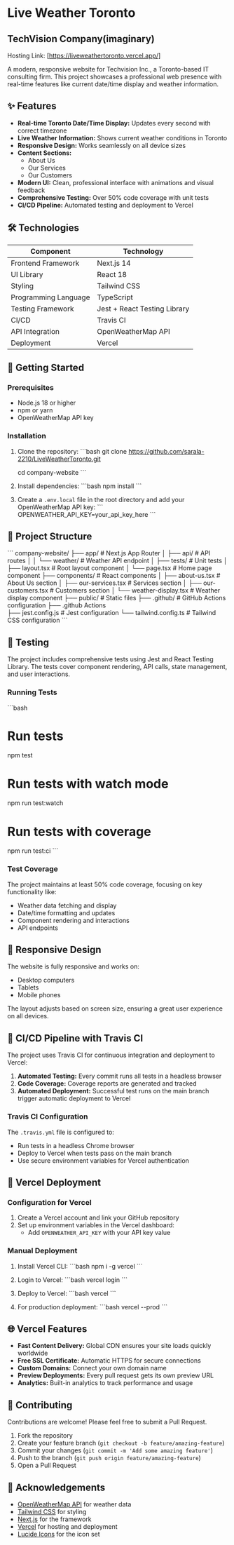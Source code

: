 
# Live Weather Toronto
## TechVision Company(imaginary)


Hosting Link: [https://liveweathertoronto.vercel.app/]


A modern, responsive website for Techvision Inc., a Toronto-based IT consulting firm. This project showcases a professional web presence with real-time features like current date/time display and weather information.

## ✨ Features

- **Real-time Toronto Date/Time Display:** Updates every second with correct timezone
- **Live Weather Information:** Shows current weather conditions in Toronto
- **Responsive Design:** Works seamlessly on all device sizes
- **Content Sections:**
  - About Us
  - Our Services
  - Our Customers
- **Modern UI:** Clean, professional interface with animations and visual feedback
- **Comprehensive Testing:** Over 50% code coverage with unit tests
- **CI/CD Pipeline:** Automated testing and deployment to Vercel

## 🛠️ Technologies

| Component | Technology |
|-----------|------------|
| Frontend Framework | Next.js 14 |
| UI Library | React 18 |
| Styling | Tailwind CSS |
| Programming Language | TypeScript |
| Testing Framework | Jest + React Testing Library |
| CI/CD | Travis CI |
| API Integration | OpenWeatherMap API |
| Deployment | Vercel |

## 🚀 Getting Started

### Prerequisites

- Node.js 18 or higher
- npm or yarn
- OpenWeatherMap API key

### Installation

1. Clone the repository:
   \`\`\`bash
   git clone https://github.com/sarala-2210/LiveWeatherToronto.git
   
   cd company-website
   \`\`\`

3. Install dependencies:
   \`\`\`bash
   npm install
   \`\`\`

4. Create a `.env.local` file in the root directory and add your OpenWeatherMap API key:
   \`\`\`
   OPENWEATHER_API_KEY=your_api_key_here
   \`\`\`

## 📂 Project Structure

\`\`\`
company-website/
├── app/                  # Next.js App Router
│   ├── api/              # API routes
│   │   └── weather/      # Weather API endpoint
│   ├── tests/            # Unit tests
│   ├── layout.tsx        # Root layout component
│   └── page.tsx          # Home page component
├── components/           # React components
│   ├── about-us.tsx      # About Us section
│   ├── our-services.tsx  # Services section
│   ├── our-customers.tsx # Customers section
│   └── weather-display.tsx # Weather display component
├── public/               # Static files
├── .github/              # GitHub Actions configuration
├── .github Actions      
├── jest.config.js        # Jest configuration
└── tailwind.config.ts    # Tailwind CSS configuration
\`\`\`

## 🧪 Testing

The project includes comprehensive tests using Jest and React Testing Library. The tests cover component rendering, API calls, state management, and user interactions.

### Running Tests

\`\`\`bash
# Run tests
npm test

# Run tests with watch mode
npm run test:watch

# Run tests with coverage
npm run test:ci
\`\`\`

### Test Coverage

The project maintains at least 50% code coverage, focusing on key functionality like:
- Weather data fetching and display
- Date/time formatting and updates
- Component rendering and interactions
- API endpoints

## 📱 Responsive Design

The website is fully responsive and works on:
- Desktop computers
- Tablets
- Mobile phones

The layout adjusts based on screen size, ensuring a great user experience on all devices.

## 🔄 CI/CD Pipeline with Travis CI

The project uses Travis CI for continuous integration and deployment to Vercel:

1. **Automated Testing:** Every commit runs all tests in a headless browser
2. **Code Coverage:** Coverage reports are generated and tracked
3. **Automated Deployment:** Successful test runs on the main branch trigger automatic deployment to Vercel

### Travis CI Configuration

The `.travis.yml` file is configured to:
- Run tests in a headless Chrome browser
- Deploy to Vercel when tests pass on the main branch
- Use secure environment variables for Vercel authentication

## 🚀 Vercel Deployment

### Configuration for Vercel

1. Create a Vercel account and link your GitHub repository
2. Set up environment variables in the Vercel dashboard:
   - Add `OPENWEATHER_API_KEY` with your API key value

### Manual Deployment

1. Install Vercel CLI:
   \`\`\`bash
   npm i -g vercel
   \`\`\`

2. Login to Vercel:
   \`\`\`bash
   vercel login
   \`\`\`

3. Deploy to Vercel:
   \`\`\`bash
   vercel
   \`\`\`

4. For production deployment:
   \`\`\`bash
   vercel --prod
   \`\`\`

## 🌐 Vercel Features

- **Fast Content Delivery:** Global CDN ensures your site loads quickly worldwide
- **Free SSL Certificate:** Automatic HTTPS for secure connections
- **Custom Domains:** Connect your own domain name
- **Preview Deployments:** Every pull request gets its own preview URL
- **Analytics:** Built-in analytics to track performance and usage

## 🤝 Contributing

Contributions are welcome! Please feel free to submit a Pull Request.

1. Fork the repository
2. Create your feature branch (`git checkout -b feature/amazing-feature`)
3. Commit your changes (`git commit -m 'Add some amazing feature'`)
4. Push to the branch (`git push origin feature/amazing-feature`)
5. Open a Pull Request

## 🙏 Acknowledgements

- [OpenWeatherMap API](https://openweathermap.org/) for weather data
- [Tailwind CSS](https://tailwindcss.com/) for styling
- [Next.js](https://nextjs.org/) for the framework
- [Vercel](https://vercel.com/) for hosting and deployment
- [Lucide Icons](https://lucide.dev/) for the icon set
